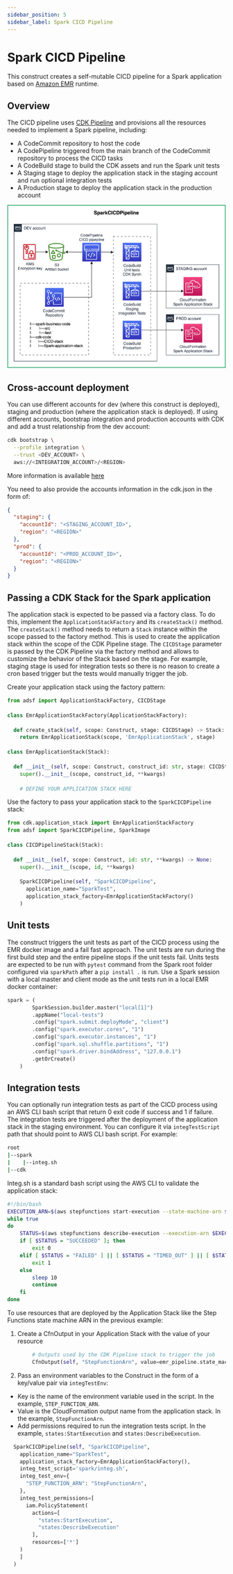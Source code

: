 ```yaml
---
sidebar_position: 5
sidebar_label: Spark CICD Pipeline
---
```


# Spark CICD Pipeline

This construct creates a self-mutable CICD pipeline for a Spark application based on [Amazon EMR](https://aws.amazon.com/fr/emr/) runtime. 

## Overview

The CICD pipeline uses [CDK Pipeline](https://docs.aws.amazon.com/cdk/v2/guide/cdk_pipeline.html) and provisions all the resources needed to implement a Spark pipeline, including:
 * A CodeCommit repository to host the code
 * A CodePipeline triggered from the main branch of the CodeCommit repository to process the CICD tasks
 * A CodeBuild stage to build the CDK assets and run the Spark unit tests
 * A Staging stage to deploy the application stack in the staging account and run optional integration tests
 * A Production stage to deploy the application stack in the production account


![Spark CICD Pipeline](../../../static/img/adsf-spark-cicd.png)

## Cross-account deployment

You can use different accounts for dev (where this construct is deployed), staging and production (where the application stack is deployed). 
If using different accounts, bootstrap integration and production accounts with CDK and add a trust relationship from the dev account:
```bash
cdk bootstrap \
  --profile integration \
  --trust <DEV_ACCOUNT> \
  aws://<INTEGRATION_ACCOUNT>/<REGION>
```
More information is available [here](https://docs.aws.amazon.com/cdk/v2/guide/cdk_pipeline.html#cdk_pipeline_bootstrap)

You need to also provide the accounts information in the cdk.json in the form of:
```json
{
  "staging": {
    "accountId": "<STAGING_ACCOUNT_ID>",
    "region": "<REGION>"
  },
  "prod": {
    "accountId": "<PROD_ACCOUNT_ID>",
    "region": "<REGION>"
  }
}
```

## Passing a CDK Stack for the Spark application

The application stack is expected to be passed via a factory class. To do this, implement the `ApplicationStackFactory` and its `createStack()` method.
The `createStack()` method needs to return a `Stack` instance within the scope passed to the factory method.
This is used to create the application stack within the scope of the CDK Pipeline stage.
The `CICDStage` parameter is passed by the CDK Pipeline via the factory method and allows to customize the behavior of the Stack based on the stage.
For example, staging stage is used for integration tests so there is no reason to create a cron based trigger but the tests would manually trigger the job.

Create your application stack using the factory pattern:

```python
from adsf import ApplicationStackFactory, CICDStage

class EmrApplicationStackFactory(ApplicationStackFactory):

  def create_stack(self, scope: Construct, stage: CICDStage) -> Stack:
    return EmrApplicationStack(scope, 'EmrApplicationStack', stage)

class EmrApplicationStack(Stack):

  def __init__(self, scope: Construct, construct_id: str, stage: CICDStage, **kwargs) -> None:
    super().__init__(scope, construct_id, **kwargs)
      
    # DEFINE YOUR APPLICATION STACK HERE
```

Use the factory to pass your application stack to the `SparkCICDPipeline` stack:
```python
from cdk.application_stack import EmrApplicationStackFactory
from adsf import SparkCICDPipeline, SparkImage

class CICDPipelineStack(Stack):

  def __init__(self, scope: Construct, id: str, **kwargs) -> None:
    super().__init__(scope, id, **kwargs)

    SparkCICDPipeline(self, "SparkCICDPipeline",
      application_name="SparkTest",
      application_stack_factory=EmrApplicationStackFactory()
    )
```
## Unit tests
The construct triggers the unit tests as part of the CICD process using the EMR docker image and a fail fast approach. 
The unit tests are run during the first build step and the entire pipeline stops if the unit tests fail.
Units tests are expected to be run with `pytest` command from the Spark root folder configured via `sparkPath` after a `pip install .` is run.
Use a Spark session with a local master and client mode as the unit tests run in a local EMR docker container:
```python
spark = (
        SparkSession.builder.master("local[1]")
        .appName("local-tests")
        .config("spark.submit.deployMode", "client")
        .config("spark.executor.cores", "1")
        .config("spark.executor.instances", "1")
        .config("spark.sql.shuffle.partitions", "1")
        .config("spark.driver.bindAddress", "127.0.0.1")
        .getOrCreate()
    )
```

## Integration tests
You can optionally run integration tests as part of the CICD process using an AWS CLI bash script that return 0 exit code if success and 1 if failure. 
The integration tests are triggered after the deployment of the application stack in the staging environment. You can configure it via `integTestScript` path that should point to AWS CLI bash script. For example:

```bash
root
|--spark
|    |--integ.sh
|--cdk
```

Integ.sh is a standard bash script using the AWS CLI to validate the application stack:
```bash
#!/bin/bash
EXECUTION_ARN=$(aws stepfunctions start-execution --state-machine-arn $STEP_FUNCTION_ARN | jq -r '.executionArn')
while true
do
    STATUS=$(aws stepfunctions describe-execution --execution-arn $EXECUTION_ARN | jq -r '.status')
    if [ $STATUS = "SUCCEEDED" ]; then
        exit 0 
    elif [ $STATUS = "FAILED" ] || [ $STATUS = "TIMED_OUT" ] || [ $STATUS = "ABORTED" ]; then
        exit 1 
    else 
        sleep 10
        continue
    fi
done
```

To use resources that are deployed by the Application Stack like the Step Functions state machine ARN in the previous example:
1. Create a CfnOutput in your Application Stack with the value of your resource

```python
        # Outputs used by the CDK Pipeline stack to trigger the job
        CfnOutput(self, "StepFunctionArn", value=emr_pipeline.state_machine_arn)
```

2. Pass an environment variables to the Construct in the form of a key/value pair via `integTestEnv`:
  * Key is the name of the environment variable used in the script. In the example, `STEP_FUNCTION_ARN`.
  * Value is the CloudFormation output name from the application stack. In the example, `StepFunctionArn`.
  * Add permissions required to run the integration tests script. In the example, `states:StartExecution` and `states:DescribeExecution`.

```python
  SparkCICDPipeline(self, "SparkCICDPipeline",
    application_name="SparkTest",
    application_stack_factory=EmrApplicationStackFactory(),
    integ_test_script='spark/integ.sh',
    integ_test_env={
      "STEP_FUNCTION_ARN": "StepFunctionArn",
    },
    integ_test_permissions=[
      iam.PolicyStatement(
        actions=[
          "states:StartExecution",
          "states:DescribeExecution"
        ],
        resources=['*']
    )
    ]
  )
```